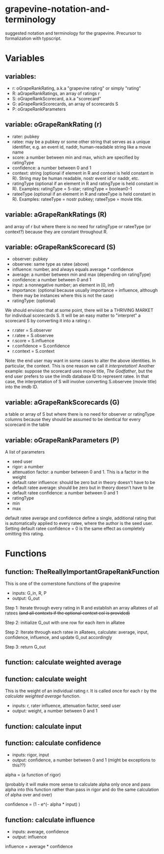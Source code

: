 # grapevine-notation-and-terminology
suggested notation and terminology for the grapevine. Precursor to formalization with typscript.

# Variables

## variables: 
- r: oGrapeRankRating, a.k.a "grapevine rating" or simply "rating"
- R: aGrapeRankRatings, an array of ratings r
- S: oGrapeRankScorecard, a.k.a "scorecard"
- G: aGrapeRankScorecards, an array of scorecards S
- P: oGrapeRankParameters

## variable: oGrapeRankRating (r)

- rater: pubkey
- ratee: may be a pubkey or some other string that serves as a unique identifier, e.g. an event id, naddr, human-readable string like a movie name
- score: a number between min and max, which are specified by ratingType
- confidence: a number between 0 and 1
- context: string (optional if element in R and context is held constant in R). String may be human readable, nostr event id or naddr, etc.
- ratingType (optional if an element in R and ratingType is held constant in R). Examples: ratingType = 5-star; ratingType = boolean0-1
- rateeType (optional if an element in R and rateeType is held constant in R). Examples: rateeType = nostr pubkey; rateeType = movie title. 

## variable: aGrapeRankRatings (R) 

and array of r but where there is no need for ratingType or rateeType (or context?) because they are constant throughout R. 

## variable: oGrapeRankScorecard (S)

- observer: pubkey
- observee: same type as ratee (above)
- influence: number, and always equals average * confidence
- average: a number between min and max (depending on ratingType)
- confidence: a number between 0 and 1
- input: a nonnegative number; an element in [0, inf)
- importance: (optional because usually importance = influence, although there may be instances where this is not the case)
- ratingType: (optional)

We should envision that at some point, there will be a THRIVING MARKET for individual scorecards S. It will be an easy matter to "interpret" a scorecard S by converting it into a rating r. 
- r.rater = S.observer
- r.ratee = S.observee
- r.score = S.influence
- r.confidence = S.confidence
- r.context = S.context

Note: the end user may want in some cases to alter the above identities. In particular, the context. This is one reason we call it *interpretation*! Another example: suppose the scorecard uses movie title, _The Godfather_, but the end user prefers to use the imdb database ID to represent ratee. In that case, the interpretation of S will involve converting S.observee (movie title) into the imdb ID.

## variable: aGrapeRankScorecards (G)

a table or array of S but where there is no need for observer or ratingType columns because they should be assumed to be identical for every scorecard in the table

## variable: oGrapeRankParameters (P)

A list of parameters 

- seed user
- rigor: a number
- attenuation factor: a number between 0 and 1. This is a factor in the weight
- default rater influence: should be zero but in theory doesn't have to be
- default ratee average: should be zero but in theory doesn't have to be
- default ratee confidence: a number between 0 and 1
- ratingType
- min
- max

default ratee average and confidence define a single, additional rating that is automatically applied to every ratee, where the author is the seed user. Setting default ratee confidence = 0 is the same effect as completely omitting this rating. 

# Functions

## function: TheReallyImportantGrapeRankFunction

This is one of the cornerstone functions of the grapevine

- inputs: G_in, R, P
- output: G_out

Step 1: Iterate through every rating in R and establish an array aRatees of all ratees ~~(and all contexts if the optional context col is provided)~~

Step 2: initialize G_out with one row for each item in aRatee

Step 2: Iterate through each ratee in aRatees, calculate: average, input, confidence, influence, and update G_out accordingly

Step 3: return G_out

## function: calculate weighted average

## function: calculate weight

This is the weight of an individual rating r. It is called once for each r by the *calculate weighted average* function. 

- inputs: r, rater influence, attenuation factor, seed user
- output: weight, a number between 0 and 1

## function: calculate input

## function: calculate confidence

- inputs: rigor, input
- output: confidence, a number between 0 and 1 (might be exceptions to this??)

alpha = (a function of rigor)

(probably it will make more sense to calculate alpha only once and pass alpha into this function rather than pass in rigor and do the same calculation of alpha over and over)

confidence = (1 - e^(- alpha * input) )

## function: calculate influence

- inputs: average, confidence
- output: influence

influence = average * confidence




